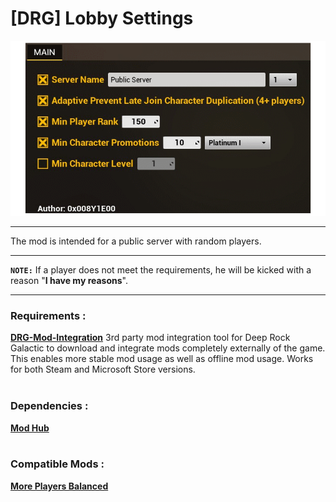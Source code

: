 # [DRG] Lobby Settings

<img alt="UI" src="https://github.com/0x008Y1E00/drg-lobby-settings/blob/main/img_preview.png">
<hr/>
<p>The mod is intended for a public server with random players.</p>
<hr/>
<p><b><code>NOTE:</code></b> If a player does not meet the requirements, he will be kicked with a reason "<b>I have my reasons</b>".</p>
<hr/>
<h3>Requirements :</h3>
<b><a href="https://github.com/trumank/drg-mod-integration">DRG-Mod-Integration</a></b> 3rd party mod integration tool for Deep Rock Galactic to download and integrate mods completely externally of the game. This enables more stable mod usage as well as offline mod usage. Works for both Steam and Microsoft Store versions.<br/><br/>
<h3>Dependencies :</h3>
<b><a href="https://mod.io/g/drg/m/mod-hub">Mod Hub</a></b><br/><br/>
<h3>Compatible Mods :</h3>
<b><a href="https://mod.io/g/drg/m/more-players-balanced">More Players Balanced</a></b>
